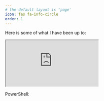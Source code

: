 ```yaml
---
# the default layout is 'page'
icon: fas fa-info-circle
order: 1
---
```


Here is some of what I have been up to:

<iframe src="https://tryhackme.com/api/v2/badges/public-profile?userPublicId=2862973"></iframe>


PowerShell:
